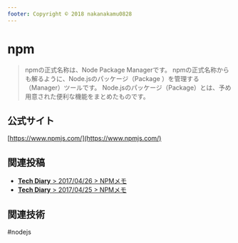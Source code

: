 ```yaml
---
footer: Copyright © 2018 nakanakamu0828
---
```

# npm

>npmの正式名称は、Node Package Managerです。
>npmの正式名称からも解るように、Node.jsのパッケージ（Package ）を管理する（Manager）ツールです。
>Node.jsのパッケージ（Package）とは、予め用意された便利な機能をまとめたものです。


## 公式サイト
[https://www.npmjs.com/](https://www.npmjs.com/)

## 関連投稿
* [<b>Tech Diary</b> &gt; 2017/04/26 &gt; NPMメモ](/diary/2018-04-26.html#npm%E3%83%A1%E3%83%A2)
* [<b>Tech Diary</b> &gt; 2017/04/25 &gt; NPMメモ](/diary/2018-04-25.html#npm%E3%83%A1%E3%83%A2)

## 関連技術
#nodejs